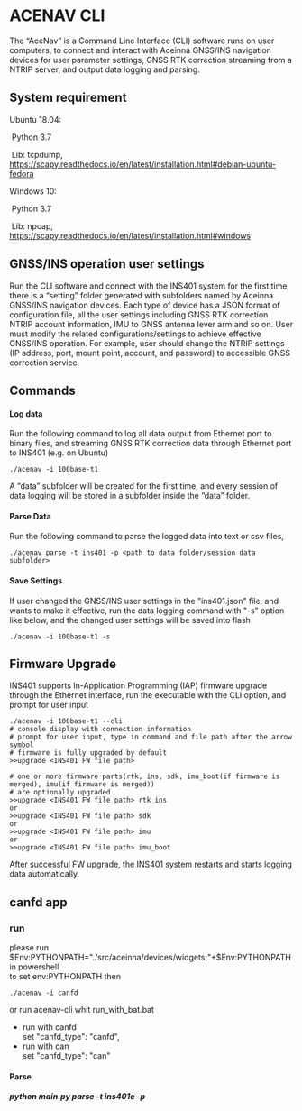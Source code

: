 # ACENAV CLI 

The “AceNav” is a Command Line Interface (CLI) software runs on user computers, to connect and interact with Aceinna GNSS/INS navigation devices for user parameter settings, GNSS RTK correction streaming from a NTRIP server, and output data logging and parsing.

## System requirement

Ubuntu 18.04:

​      Python 3.7

​      Lib: tcpdump, https://scapy.readthedocs.io/en/latest/installation.html#debian-ubuntu-fedora

 

Windows 10:

​      Python 3.7

​      Lib: npcap, https://scapy.readthedocs.io/en/latest/installation.html#windows


## GNSS/INS operation user settings

Run the CLI software and connect with the INS401 system for the first time, there is a “setting” folder generated with subfolders named by Aceinna GNSS/INS navigation devices. Each type of device has a JSON format of configuration file, all the user settings including GNSS RTK correction NTRIP account information, IMU to GNSS antenna lever arm and so on. User must modify the related configurations/settings to achieve effective GNSS/INS operation. For example, user should change the NTRIP settings (IP address, port, mount point, account, and password) to accessible GNSS correction service.

## Commands

#### Log data

Run the following command to log all data output from Ethernet port to binary files, and streaming GNSS RTK correction data through Ethernet port to INS401 (e.g. on Ubuntu)

```shell
./acenav -i 100base-t1
```

A “data” subfolder will be created for the first time, and every session of data logging will be stored in a subfolder inside the “data” folder.

#### Parse Data

Run the following command to parse the logged data into text or csv files, 

```shell
./acenav parse -t ins401 -p <path to data folder/session data subfolder>
```

#### Save Settings

If user changed the GNSS/INS user settings in the "ins401.json" file, and wants to make it effective, run the data logging command with "-s" option like below, and the changed user settings will be saved into flash

```shell
./acenav -i 100base-t1 -s
```

## Firmware Upgrade

INS401 supports In-Application Programming (IAP) firmware upgrade through the Ethernet interface, run the executable with the CLI option, and prompt for user input 

```shell
./acenav -i 100base-t1 --cli
# console display with connection information
# prompt for user input, type in command and file path after the arrow symbol
# firmware is fully upgraded by default
>>upgrade <INS401 FW file path>

# one or more firmware parts(rtk, ins, sdk, imu_boot(if firmware is merged), imu(if firmware is merged)) 
# are optionally upgraded
>>upgrade <INS401 FW file path> rtk ins
or
>>upgrade <INS401 FW file path> sdk
or
>>upgrade <INS401 FW file path> imu
or
>>upgrade <INS401 FW file path> imu_boot
```

After successful FW upgrade, the INS401 system restarts and starts logging data automatically. 

## canfd app  

### run  
please run $Env:PYTHONPATH="./src/aceinna/devices/widgets;"+$Env:PYTHONPATH in powershell  
to set env:PYTHONPATH then  
```shell cmd
./acenav -i canfd
```
or run acenav-cli whit run_with_bat.bat  
+ run with canfd  
set "canfd_type": "canfd",  
+ run with can  
set "canfd_type": "can"  

#### Parse  
***python main.py parse -t ins401c -p <path to data folder>***  
